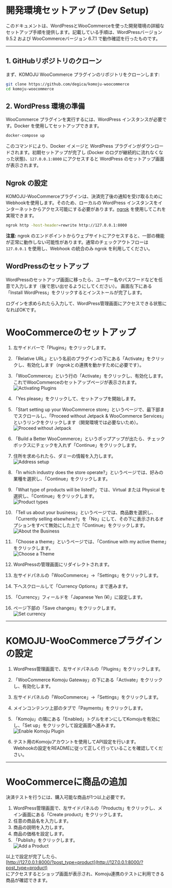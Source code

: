 # 開発環境セットアップ (Dev Setup)

このドキュメントは、WordPressとWooCommerceを使った開発環境の詳細なセットアップ手順を提供します。記載している手順は、WordPressバージョン 9.5.2 および WooCommerceバージョン 6.7.1 で動作確認を行ったものです。

---

## 1. GitHubリポジトリのクローン

まず、KOMOJU WooCommerce プラグインのリポジトリをクローンします:

```sh
git clone https://github.com/degica/komoju-woocommerce
cd komoju-woocommerce
```

## 2. WordPress 環境の準備

WooCommerce プラグインを実行するには、WordPress インスタンスが必要です。Docker を使用してセットアップできます。

```sh
docker-compose up
```

このコマンドにより、Docker イメージと WordPress プラグインがダウンロードされます。初期セットアップが完了し (Docker のログが継続的に流れなくなった状態)、`127.0.0.1:8000` にアクセスすると WordPress のセットアップ画面が表示されます。

## Ngrok の設定

KOMOJU-WooCommerceプラグインは、決済完了後の通知を受け取るために Webhookを使用します。そのため、ローカルの WordPress インスタンスをインターネットからアクセス可能にする必要があります。[ngrok](https://ngrok.com/) を使用してこれを実現できます。

```sh
ngrok http -host-header=rewrite http://127.0.0.1:8000
```

**注意:** ngrok のエンドポイントからウェブサイトにアクセスすると、一部の機能が正常に動作しない可能性があります。通常のチェックアウトフローは `127.0.0.1` を使用し、Webhook の統合のみ ngrok を利用してください。

## WordPressのセットアップ

WordPressのセットアップ画面に移ったら、ユーザー名やパスワードなどを任意で入力します（後で思い出せるようにしてください）。
画面左下にある「Install WordPress」をクリックするとインストールが完了します。

ログインを求められたら入力して、WordPress管理画面にアクセスできる状態になればOKです。

# WooCommerceのセットアップ

1. 左サイドバーで「Plugins」をクリックします。  
2. 「Relative URL」という名前のプラグインの下にある「Activate」をクリックし、有効化します（ngrokとの連携を動かすために必要です）。  
3. 「WooCommerce」という行の「Activate」をクリックし、有効化します。これでWooCommerceのセットアップページが表示されます。  
   ![Activating Plugins](../assets/images/Activate_plugins.png)

4. 「Yes please」をクリックして、セットアップを開始します。  
5. 「Start setting up your WooCommerce store」というページで、最下部までスクロールし、「Proceed without Jetpack & WooCommerce Services」というリンクをクリックします（開発環境では必要ないため）。  
   ![Proceed without Jetpack](../assets/images/Proceed_without_Jetpack.png)

6. 「Build a Better WooCommerce」というポップアップが出たら、チェックボックスにチェックを入れず「Continue」をクリックします。  
7. 住所を求められたら、ダミーの情報を入力します。  
   ![Address setup](../assets/images/Address_setup.png)

8. 「In which industry does the store operate?」というページでは、好みの業種を選択し、「Continue」をクリックします。  
9. 「What type of products will be listed?」では、Virtual または Physical を選択し、「Continue」をクリックします。  
   ![Product types](../assets/images/Product_types.png)

10. 「Tell us about your business」というページでは、商品数を選択し、「Currently selling elsewhere?」を「No」にして、その下に表示されるオプションをすべて無効にした上で「Continue」をクリックします。  
    ![About the Business](../assets/images/About_the_business.png)

11. 「Choose a theme」というページでは、「Continue with my active theme」をクリックします。  
    ![Choose a Theme](../assets/images/Choose_a_theme.png)

12. WordPressの管理画面にリダイレクトされます。  
13. 左サイドパネルの「WooCommerce」→「Settings」をクリックします。  
14. 下へスクロールして「Currency Options」まで進みます。  
15. 「Currency」フィールドを「Japanese Yen (¥)」に設定します。  
16. ページ下部の「Save changes」をクリックします。  
    ![Set currency](../assets/images/Set_currency.png)

---

# KOMOJU-WooCommerceプラグインの設定

1. WordPress管理画面で、左サイドパネルの「Plugins」をクリックします。  
2. 「WooCommerce Komoju Gateway」の下にある「Activate」をクリックし、有効化します。  
3. 左サイドパネルの「WooCommerce」→「Settings」をクリックします。  
4. メインコンテンツ上部のタブで「Payments」をクリックします。  
5. 「Komoju」の隣にある「Enabled」トグルをオンにしてKomojuを有効にし、「Set up」をクリックして設定画面へ進みます。  
   ![Enable Komoju Plugin](../assets/images/Enable_Komoju_plugin.png)

6. テスト用のKomojuアカウントを使用してAPI設定を行います。  
   Webhookの設定をREADMEに従って正しく行っていることを確認してください。

---

# WooCommerceに商品の追加

決済テストを行うには、購入可能な商品が1つ以上必要です。

1. WordPress管理画面で、左サイドパネルの「Products」をクリックし、メイン画面にある「Create product」をクリックします。  
2. 任意の商品名を入力します。  
3. 商品の説明を入力します。  
4. 商品の価格を設定します。  
5. 「Publish」をクリックします。  
   ![Add a Product](../assets/images/Add_a_product.png)

以上で設定が完了したら、  
[http://127.0.0.1:8000/?post_type=product](http://127.0.0.1:8000/?post_type=product)  
にアクセスするとショップ画面が表示され、Komoju連携のテストに利用できる商品が確認できます。